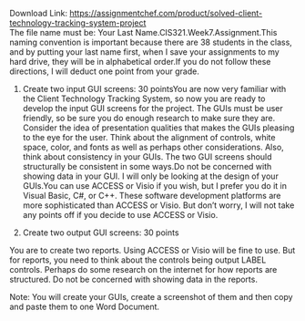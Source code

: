 Download Link: https://assignmentchef.com/product/solved-client-technology-tracking-system-project
<br>
The file name must be: Your Last Name.CIS321.Week7.Assignment.This naming convention is important because there are 38 students in the class, and by putting your last name first, when I save your assignments to my hard drive, they will be in alphabetical order.If you do not follow these directions, I will deduct one point from your grade.

1. Create two input GUI screens: 30 pointsYou are now very familiar with the Client Technology Tracking System, so now you are ready to develop the input GUI screens for the project. The GUIs must be user friendly, so be sure you do enough research to make sure they are. Consider the idea of presentation qualities that makes the GUIs pleasing to the eye for the user. Think about the alignment of controls, white space, color, and fonts as well as perhaps other considerations. Also, think about consistency in your GUIs. The two GUI screens should structurally be consistent in some ways.Do not be concerned with showing data in your GUI. I will only be looking at the design of your GUIs.You can use ACCESS or Visio if you wish, but I prefer you do it in Visual Basic, C#, or C++. These software development platforms are more sophisticated than ACCESS or Visio. But don’t worry, I will not take any points off if you decide to use ACCESS or Visio.

2. Create two output GUI screens: 30 points

You are to create two reports. Using ACCESS or Visio will be fine to use. But for reports, you need to think about the controls being output LABEL controls. Perhaps do some research on the internet for how reports are structured. Do not be concerned with showing data in the reports.

Note: You will create your GUIs, create a screenshot of them and then copy and paste them to one Word Document.